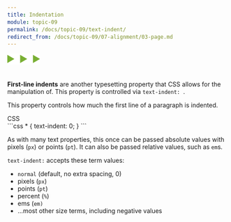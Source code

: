 ```yaml
---
title: Indentation
module: topic-09
permalink: /docs/topic-09/text-indent/
redirect_from: /docs/topic-09/07-alignment/03-page.md
---
```


<img src="./../../../img/arrow-divider.svg" style="width: 75px; border: none; margin: 0px 0 20px 0" />

**First-line indents** are another typesetting property that CSS allows for the manipulation of. This property is controlled via `text-indent: `.

This property controls how much the first line of a paragraph is indented.

<div id="code-heading">CSS</div>
```css
* {
  text-indent: 0;
}
```

As with many text properties, this once can be passed absolute values with pixels (`px`) or points (`pt`). It can also be passed relative values, such as `em`s.

`text-indent:` accepts these term values:
- `normal` (default, no extra spacing, 0)
- pixels (`px`)
- points (`pt`)
- percent (`%`)
- ems (`em)`
- ...most other size terms, including negative values

<div class="codepen-embed">
  <p data-height="600" data-theme-id="30567" data-slug-hash="aGdRYd" data-default-tab="css,result" data-user="Media-Ed-Online" data-embed-version="2" data-pen-title="[Topic-09]  Text Indent (Toggle)" class="codepen"></p>
</div>
